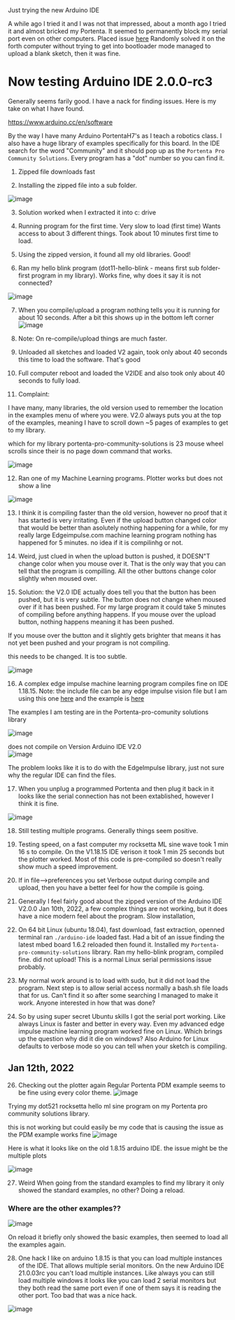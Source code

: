 Just trying the new Arduino IDE

A while ago I tried it and I was not that impressed, about a month ago I tried it and almost bricked my Portenta. It seemed to permanently block my serial port even on other computers. Placed issue [here](https://github.com/arduino/arduino-ide/issues/692) Randomly solved it on the forth computer without trying to get into bootloader mode managed to upload a blank sketch, then it was fine.


# Now testing Arduino IDE 2.0.0-rc3

Generally seems farily good. I have a nack for finding issues. Here is my take on what I have found.

https://www.arduino.cc/en/software

By the way I have many Arduino PortentaH7's as I teach a robotics class. I also have a huge library of examples specifically for this board. In the IDE search for the word "Community" and it should pop up as the ```Portenta Pro Community Solutions```. Every program has a "dot" number so you can find it.


1. Zipped file downloads fast


2. Installing the zipped file into a sub folder. 

![image](https://user-images.githubusercontent.com/5605614/148804456-0f5f9907-5771-4e81-8c7d-f2ac524983b4.png)


3. Solution worked when I extracted it into c: drive

4. Running program for the first time. 
Very slow to load (first time)
Wants access to about 3 different things. Took about 10 minutes first time to load.


5. Using the zipped version, it found all my old libraries. Good!

6. Ran my hello blink program (dot11-hello-blink - means first sub folder- first program in my library). Works fine, why does it say it is not connected?

![image](https://user-images.githubusercontent.com/5605614/148816022-a0ca4f48-7905-4f09-aca8-fbf4d136a8d2.png)


7. When you compile/upload a program nothing tells you it is running for about 10 seconds. After a bit this shows up in the bottom left corner
![image](https://user-images.githubusercontent.com/5605614/148816489-aa4b784c-aaf2-4e70-bf7c-8ca75e119cf4.png)

8. Note: On re-compile/upload things are much faster.



9. Unloaded all sketches and loaded V2 again, took only about 40 seconds this time to load the software. That's good

10. Full computer reboot and loaded the V2IDE and also took only about 40 seconds to fully load.





11. Complaint:

I have many, many libraries, the old version used to remember the location in the examples menu of where you were. V2.0 always puts you at the top of the examples, meaning I have to scroll down ~5 pages of examples to get to my library.

which for my library portenta-pro-community-solutions is 23 mouse wheel scrolls since their is no page down command that works. 

![image](https://user-images.githubusercontent.com/5605614/148821703-405544d6-7ccd-4a84-9400-9c4a7c63398e.png)


12. Ran one of my Machine Learning programs. Plotter works but does not show a line


![image](https://user-images.githubusercontent.com/5605614/148822666-3a366820-4e44-4df3-933e-294f23891f6e.png)


13. I think it is compiling faster than the old version, however no proof that it has started is very irritating. Even if the upload button changed color that would be better than asolutely nothing happening for a while, for my really large Edgeimpulse.com machine learning program nothing has happened for 5 minutes. no idea if it is compilinhg or not.


14. Weird, just clued in when the upload button is pushed, it DOESN"T change color when you mouse over it. That is the only way that you can tell that the program is compilling. All the other buttons change color slightly when moused over.


15. Solution: the V2.0 IDE actually does tell you that the button has been pushed, but it is very subtle. The button does not change when moused over if it has been pushed. For my large program it could take 5 minutes of compiling before anything happens. If you mouse over the upload button, nothing happens meaning it has been pushed.

If you mouse over the button and it slightly gets brighter that means it has not yet been pushed and your program is not compiling.

this needs to be changed. It is too subtle.

![image](https://user-images.githubusercontent.com/5605614/148826438-100b5699-5761-4e8e-b87b-a7dd35870575.png)


16. A complex edge impulse machine learning program compiles fine on IDE 1.18.15. Note: the include file can be any edge impulse vision file but I am using this one [here](https://github.com/hpssjellis/portenta-pro-community-solutions/blob/main/zipped-libraries/edge-Impulse/arduino-exported/Portenta-Camera/ei-ei-v20unknown-1popgoright-2watergoleft-3fast-v2-0-0-arduino-1.0.7.zip) and the example is [here](https://github.com/hpssjellis/portenta-pro-community-solutions/tree/main/examples/dot5-portenta-machine-learning/dot51-portenta-edge-impulse-ml/dot511-vision-shield/dot5113-show-top-classification)

The examples I am testing are in the Portenta-pro-comunity solutions library  

![image](https://user-images.githubusercontent.com/5605614/148832497-87dbf41f-f4c3-4fcd-b91d-14ddee93f096.png)


does not compile on Version Arduino IDE V2.0   
![image](https://user-images.githubusercontent.com/5605614/148835239-234e67b0-1caa-4d59-ab3d-c72848c31607.png)

The problem looks like it is to do with the EdgeImpulse library, just not sure why the regular IDE can find the files.


17. When you unplug a programmed Portenta and then plug it back in it looks like the serial connection has not been extablished, however I think it is fine.

![image](https://user-images.githubusercontent.com/5605614/148836892-d464fa46-1549-4ea5-a041-767432ca0208.png)


18. Still testing multiple programs. Generally things seem positive.

19. Testing speed, on a fast computer my rocksetta ML sine wave took 1 min 16 s to compile. On the V1.18.15 IDE verison it took 1 min 25 seconds but the plotter worked. Most of this code is pre-compiled so doesn't really show much a speed improvement.

20. If in file-->preferences you set Verbose output during compile and upload, then you have a better feel for how the compile is going.

21. Generally I feel fairly good about the zipped version of the Arduino IDE V2.0.0 Jan 10th, 2022, a few complex things are not working, but it does have a nice modern feel about the program. Slow installation,  

22. On 64 bit Linux (ubuntu 18.04), fast download, fast extraction, openned terminal ran ```./arduino-ide```  loaded fast. Had a bit of an issue finding the latest mbed board 1.6.2 reloaded then found it. Installed my ```Portenta-pro-community-solutions``` library. Ran my hello-blink program, compiled fine. did not upload! This is a normal Linux serial permissions issue probably. 

24. My normal work around is to load with sudo, but it did not load the program. Next step is to allow serial access normally a bash.sh file loads that for us. Can't find it so after some searching I managed to make it work. Anyone interested in how that was done?


25. So by using super secret Ubuntu skills I got the serial port working. Like always Linux is faster and better in every way. Even my advanced edge impulse machine learning program worked fine on Linux. Which brings up the question why did it die on windows? Also Arduino for Linux defaults to verbose mode so you can tell when your sketch is compiling.



## Jan 12th, 2022

26. Checking out the plotter again  Regular Portenta PDM example seems to be fine using every color theme. 
 ![image](https://user-images.githubusercontent.com/5605614/149188716-13711d49-3244-4eef-ad34-a53b71a2c409.png)

Trying my dot521 rocksetta hello ml sine program on my Portenta pro community solutions library. 

this is not working but could easily be my code that is causing the issue as the PDM example works fine
![image](https://user-images.githubusercontent.com/5605614/149188344-2da42c94-dc20-4dcb-8c0a-92049d6f4948.png)

Here is what it looks like on the old 1.8.15 arduino IDE. the issue might be the multiple plots

![image](https://user-images.githubusercontent.com/5605614/149189414-2b38fe79-ecf3-429d-825b-851a1d28850c.png)




27.  Weird When going from the standard examples to find my library it only showed the standard examples, no other? Doing a reload.

### Where are the other examples??

![image](https://user-images.githubusercontent.com/5605614/149191540-2c28512f-2586-46fb-ad27-bc376dd15deb.png)


On reload it briefly only showed the basic examples, then seemed to load all the examples again.



28. One hack I like on arduino 1.8.15 is that you can load multiple instances of the IDE. That allows multiple serial monitors. On the new Arduino IDE 21.0.03rc you can't load multiple instances. Like always you can still load multiple windows it looks like you can load 2 serial monitors but they both read the same port even if one of them says it is reading the other port.  Too bad that was a nice hack.

![image](https://user-images.githubusercontent.com/5605614/149191093-8c463c89-dca7-48c4-b18d-286b226a41d4.png)






